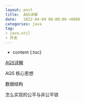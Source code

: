 ```yaml
---
layout: post
title:  AQS详解
date:   2022-04-09 08:00:00 +0800
categories: java
tag: 
- java.util
- 并发
---
```


* content
{:toc}

[AQS详解](https://pdai.tech/md/java/thread/java-thread-x-lock-AbstractQueuedSynchronizer.html)

AQS 核心思想 

数据结构

怎么实现的公平与非公平锁